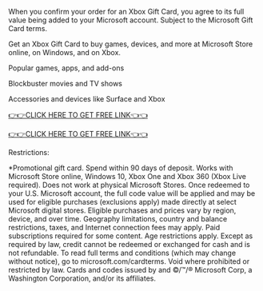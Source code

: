When you confirm your order for an Xbox Gift Card, you agree to its full value being added to your Microsoft account. Subject to the Microsoft Gift Card terms.

Get an Xbox Gift Card to buy games, devices, and more at Microsoft Store online, on Windows, and on Xbox.

Popular games, apps, and add-ons

Blockbuster movies and TV shows

Accessories and devices like Surface and Xbox

[👉👉CLICK HERE TO GET FREE LINK👈👈](https://todaylink.site/freegiftcard/)


[👉👉CLICK HERE TO GET FREE LINK👈👈](https://todaylink.site/freegiftcard/)

Restrictions:

*Promotional gift card. Spend within 90 days of deposit. Works with Microsoft Store online, Windows 10, Xbox One and Xbox 360 (Xbox Live required). Does not work at physical Microsoft Stores. Once redeemed to your U.S. Microsoft account, the full code value will be applied and may be used for eligible purchases (exclusions apply) made directly at select Microsoft digital stores. Eligible purchases and prices vary by region, device, and over time. Geography limitations, country and balance restrictions, taxes, and Internet connection fees may apply. Paid subscriptions required for some content. Age restrictions apply. Except as required by law, credit cannot be redeemed or exchanged for cash and is not refundable. To read full terms and conditions (which may change without notice), go to microsoft.com/cardterms. Void where prohibited or restricted by law. Cards and codes issued by and ©/™/® Microsoft Corp, a Washington Corporation, and/or its affiliates.
